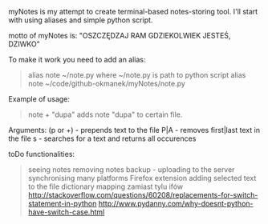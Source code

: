 myNotes is my attempt to create terminal-based notes-storing tool.
I'll start with using aliases and simple python script.

motto of myNotes is:
"OSZCZĘDZAJ RAM GDZIEKOLWIEK JESTEŚ, DZIWKO"

To make it work you need to add an alias:
>alias note ~/note.py
where ~/note.py is path to python script
alias note ~/code/github-okmanek/myNotes/note.py

Example of usage:
  >note + "dupa"
  adds note "dupa" to certain file.

Arguments:
  (p or +) - prepends text to the file
  P|A - removes first|last text in the file
  s - searches for a text and returns all occurences

toDo functionalities:
  >seeing notes
  >removing notes
  >backup - uploading to the server
  >synchronising
  >many platforms
  >Firefox extension adding selected text to the file
  >dictionary mapping zamiast tylu ifów
    http://stackoverflow.com/questions/60208/replacements-for-switch-statement-in-python
    http://www.pydanny.com/why-doesnt-python-have-switch-case.html
